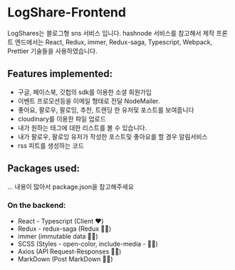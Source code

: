# LogShare-Frontend

LogShares는 블로그형 sns 서비스 입니다. hashnode 서비스를 참고해서 제작
프론트 엔드에서는 React, Redux, immer, Redux-saga, Typescript, Webpack, Prettier 기술들을 사용하였습니다.

## Features implemented:

- 구글, 페이스북, 깃헙의 sdk를 이용한 소셜 회원가입
- 이벤트 프로모션등을 이메일 형태로 전달 NodeMailer.
- 좋아요, 팔로우, 팔로잉, 추천, 트렌딩 한 유저및 포스트를 보여줍니다
- cloudinary를 이용한 파일 업로드
- 내가 원하는 태그에 대한 리스트를 볼 수 있습니다.
- 내가 팔로우, 팔로잉 유저가 작성한 포스트및 좋아요를 할 경우 알림서비스
- rss 피트를 생성하는 코드

## Packages used:
... 내용이 많아서 package.json을 참고해주세요

### On the backend:
- React - Typescript (Client ❤️)
- Redux - redux-saga (Redux 💪🏻)
- immer (immutable data 🙏🏻)
- SCSS (Styles - open-color, include-media - 💅🏻)
- Axios (API Request-Responses 💪🏻)
- MarkDown (Post MarkDown 💅🏻)